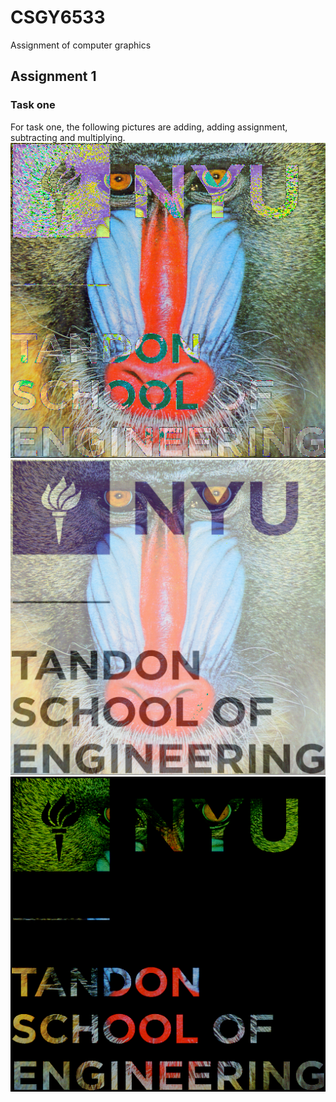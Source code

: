 # CSGY6533
Assignment of computer graphics
## Assignment 1
### Task one
For task one, the following pictures are adding, adding assignment, subtracting and multiplying. 
![adding](HW1/readme/Add.png)
![addAssign](HW1/readme/AddAssign.png)
![subtract](HW1/readme/subtract.png)

